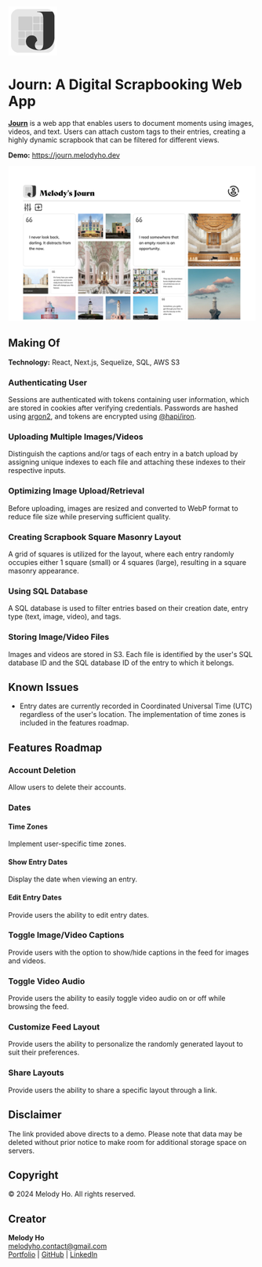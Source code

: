 ![Journ logo](readme/logo.webp "Journ Web App Logo")

# Journ: A Digital Scrapbooking Web App

**[Journ](https://journ.melodyho.dev)** is a web app that enables users to document moments using images, videos, and text. Users can attach custom tags to their entries, creating a highly dynamic scrapbook that can be filtered for different views.

**Demo:** <https://journ.melodyho.dev>

![Journ screenshot](readme/screenshot.webp "Journ Web App Screenshot")

## Making Of

**Technology:** React, Next.js, Sequelize, SQL, AWS S3

### Authenticating User

Sessions are authenticated with tokens containing user information, which are stored in cookies after verifying credentials. Passwords are hashed using [argon2](https://github.com/ranisalt/node-argon2), and tokens are encrypted using [@hapi/iron](https://github.com/hapijs/iron/tree/master).

### Uploading Multiple Images/Videos

Distinguish the captions and/or tags of each entry in a batch upload by assigning unique indexes to each file and attaching these indexes to their respective inputs.

### Optimizing Image Upload/Retrieval

Before uploading, images are resized and converted to WebP format to reduce file size while preserving sufficient quality.

### Creating Scrapbook Square Masonry Layout

A grid of squares is utilized for the layout, where each entry randomly occupies either 1 square (small) or 4 squares (large), resulting in a square masonry appearance.

### Using SQL Database

A SQL database is used to filter entries based on their creation date, entry type (text, image, video), and tags.

### Storing Image/Video Files

Images and videos are stored in S3. Each file is identified by the user's SQL database ID and the SQL database ID of the entry to which it belongs.

## Known Issues

- Entry dates are currently recorded in Coordinated Universal Time (UTC) regardless of the user's location. The implementation of time zones is included in the features roadmap.

## Features Roadmap

### Account Deletion

Allow users to delete their accounts.

### Dates

#### Time Zones

Implement user-specific time zones.

#### Show Entry Dates

Display the date when viewing an entry.

#### Edit Entry Dates

Provide users the ability to edit entry dates.

### Toggle Image/Video Captions

Provide users with the option to show/hide captions in the feed for images and videos.

### Toggle Video Audio

Provide users the ability to easily toggle video audio on or off while browsing the feed.

### Customize Feed Layout

Provide users the ability to personalize the randomly generated layout to suit their preferences.

### Share Layouts

Provide users the ability to share a specific layout through a link.

## Disclaimer

The link provided above directs to a demo. Please note that data may be deleted without prior notice to make room for additional storage space on servers.

## Copyright

© 2024 Melody Ho. All rights reserved.

## Creator

**Melody Ho**  
<melodyho.contact@gmail.com>  
[Portfolio](https://www.melodyho.dev) | [GitHub](https://www.github.com/melody-ho) | [LinkedIn](https://www.linkedin.com/in/melodyho-dev)
